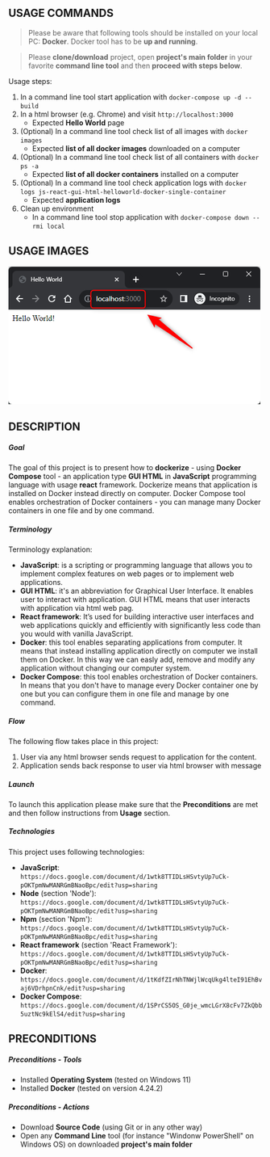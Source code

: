 USAGE COMMANDS
--------------

> Please be aware that following tools should be installed on your local PC: **Docker**. Docker tool has to be **up and running**.

> Please **clone/download** project, open **project's main folder** in your favorite **command line tool** and then **proceed with steps below**. 

Usage steps:
1. In a command line tool start application with `docker-compose up -d --build`
1. In a html browser (e.g. Chrome) and visit `http://localhost:3000`
   * Expected **Hello World** page
1. (Optional) In a command line tool check list of all images with `docker images`
   * Expected **list of all docker images** downloaded on a computer
1. (Optional) In a command line tool check list of all containers with `docker ps -a`
   * Expected **list of all docker containers** installed on a computer
1. (Optional) In a command line tool check application logs with `docker logs js-react-gui-html-helloworld-docker-single-container`
   * Expected **application logs**
1. Clean up environment 
   * In a command line tool stop application with `docker-compose down --rmi local`


USAGE IMAGES
------------

![My Image](readme-images/image-01.png)


DESCRIPTION
-----------

##### Goal
The goal of this project is to present how to **dockerize** - using **Docker Compose** tool - an application type **GUI HTML** in **JavaScript** programming language with usage **react** framework. Dockerize means that application is installed on Docker instead directly on computer. Docker Compose tool enables orchestration of Docker containers - you can manage many Docker containers in one file and by one command.

##### Terminology
Terminology explanation:
* **JavaScript**: is a scripting or programming language that allows you to implement complex features on web pages or to implement web applications.
* **GUI HTML**: it's an abbreviation for Graphical User Interface. It enables user to interact with application. GUI HTML means that user interacts with application via html web pag.
* **React framework**: It’s used for building interactive user interfaces and web applications quickly and efficiently with significantly less code than you would with vanilla JavaScript.
* **Docker**: this tool enables separating applications from computer. It means that instead installing application directly on computer we install them on Docker. In this way we can easly add, remove and modify any application without changing our computer system.
* **Docker Compose**: this tool enables orchestration of Docker containers. In means that you don't have to manage every Docker container one by one but you can configure them in one file and manage by one command.

##### Flow
The following flow takes place in this project:
1. User via any html browser sends request to application for the content.
1. Application sends back response to user via html browser with message

##### Launch
To launch this application please make sure that the **Preconditions** are met and then follow instructions from **Usage** section.

##### Technologies
This project uses following technologies:
* **JavaScript**: `https://docs.google.com/document/d/1wtk8TTIDLsHSvtyUp7uCk-pOKTpmNwMANRGmBNaoBpc/edit?usp=sharing`
* **Node** (section 'Node'): `https://docs.google.com/document/d/1wtk8TTIDLsHSvtyUp7uCk-pOKTpmNwMANRGmBNaoBpc/edit?usp=sharing`
* **Npm** (section 'Npm'): `https://docs.google.com/document/d/1wtk8TTIDLsHSvtyUp7uCk-pOKTpmNwMANRGmBNaoBpc/edit?usp=sharing`
* **React framework** (section 'React Framework'): `https://docs.google.com/document/d/1wtk8TTIDLsHSvtyUp7uCk-pOKTpmNwMANRGmBNaoBpc/edit?usp=sharing`
* **Docker**: `https://docs.google.com/document/d/1tKdfZIrNhTNWjlWcqUkg4lteI91EhBvaj6VDrhpnCnk/edit?usp=sharing`
* **Docker Compose**: `https://docs.google.com/document/d/1SPrCS5OS_G0je_wmcLGrX8cFv7ZkQbb5uztNc9kElS4/edit?usp=sharing`


PRECONDITIONS
-------------

##### Preconditions - Tools
* Installed **Operating System** (tested on Windows 11)
* Installed **Docker** (tested on version 4.24.2)

##### Preconditions - Actions
* Download **Source Code** (using Git or in any other way) 
* Open any **Command Line** tool (for instance "Windonw PowerShell" on Windows OS) on downloaded **project's main folder**